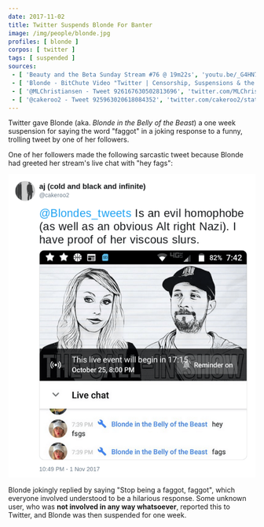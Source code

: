 ```yaml
---
date: 2017-11-02
title: Twitter Suspends Blonde For Banter
image: /img/people/blonde.jpg
profiles: [ blonde ]
corpos: [ twitter ]
tags: [ suspended ]
sources:
 - [ 'Beauty and the Beta Sunday Stream #76 @ 19m22s', 'youtu.be/_G4HN7xm1GA?t=1162' ]
 - [ 'Blonde - BitChute Video "Twitter | Censorship, Suspensions & the Future"', 'www.bitchute.com/video/JC0oI3dxfglk/' ]
 - [ '@MLChristiansen - Tweet 926167630502813696', 'twitter.com/MLChristiansen/status/926167630502813696' ]
 - [ '@cakeroo2 - Tweet 925963020618084352', 'twitter.com/cakeroo2/status/925963020618084352' ]
---
```


Twitter gave Blonde (aka. _Blonde in the Belly of the Beast_) a one week suspension for saying the word "faggot" in a joking response to a funny, trolling tweet by one of her followers.

One of her followers made the following sarcastic tweet because Blonde had greeted her stream's live chat with "hey fags":

![](cakeroo2@925963020618084352.png)

Blonde jokingly replied by saying "Stop being a faggot, faggot", which everyone involved understood to be a hilarious response.
Some unknown user, who was **not involved in any way whatsoever**, reported this to Twitter, and Blonde was then suspended for one week.
